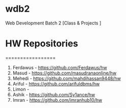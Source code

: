 # wdb2
Web Development Batch 2 [Class &amp; Projects ]


# HW Repositories
=================
1. Ferdawus - https://github.com/Ferdawus/hw
2. Masud    - https://github.com/masudranaonline/hw
3. Mehedi   - https://github.com/mahdihassan9448/hw
4. Ariful   - https://github.com/arifuldbms/hw
5. Limon    - 
6. Ashik    - https://github.com/Sy1ance/hw
7. Imran    - https://github.com/imranhub10/hw
